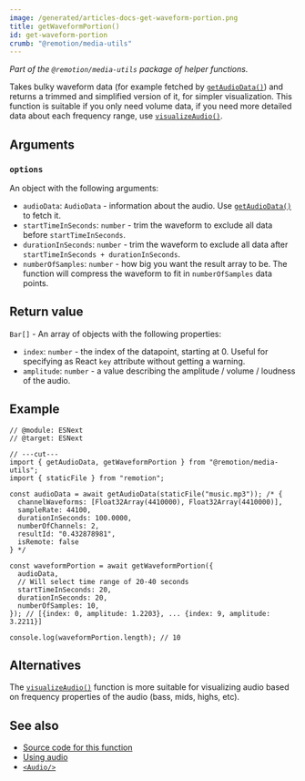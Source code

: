 ```yaml
---
image: /generated/articles-docs-get-waveform-portion.png
title: getWaveformPortion()
id: get-waveform-portion
crumb: "@remotion/media-utils"
---
```


_Part of the `@remotion/media-utils` package of helper functions._

Takes bulky waveform data (for example fetched by [`getAudioData()`](/docs/get-audio-data)) and returns a trimmed and simplified version of it, for simpler visualization. This function is suitable if you only need volume data, if you need more detailed data about each frequency range, use [`visualizeAudio()`](/docs/visualize-audio).

## Arguments

### `options`

An object with the following arguments:

- `audioData`: `AudioData` - information about the audio. Use [`getAudioData()`](/docs/get-audio-data) to fetch it.
- `startTimeInSeconds`: `number` - trim the waveform to exclude all data before `startTimeInSeconds`.
- `durationInSeconds`: `number` - trim the waveform to exclude all data after `startTimeInSeconds + durationInSeconds`.
- `numberOfSamples`: `number` - how big you want the result array to be. The function will compress the waveform to fit in `numberOfSamples` data points.

## Return value

`Bar[]` - An array of objects with the following properties:

- `index`: `number` - the index of the datapoint, starting at 0. Useful for specifying as React `key` attribute without getting a warning.
- `amplitude`: `number` - a value describing the amplitude / volume / loudness of the audio.

## Example

```tsx twoslash
// @module: ESNext
// @target: ESNext

// ---cut---
import { getAudioData, getWaveformPortion } from "@remotion/media-utils";
import { staticFile } from "remotion";

const audioData = await getAudioData(staticFile("music.mp3")); /* {
  channelWaveforms: [Float32Array(4410000), Float32Array(4410000)],
  sampleRate: 44100,
  durationInSeconds: 100.0000,
  numberOfChannels: 2,
  resultId: "0.432878981",
  isRemote: false
} */

const waveformPortion = await getWaveformPortion({
  audioData,
  // Will select time range of 20-40 seconds
  startTimeInSeconds: 20,
  durationInSeconds: 20,
  numberOfSamples: 10,
}); // [{index: 0, amplitude: 1.2203}, ... {index: 9, amplitude: 3.2211}]

console.log(waveformPortion.length); // 10
```

## Alternatives

The [`visualizeAudio()`](/docs/visualize-audio) function is more suitable for visualizing audio based on frequency properties of the audio (bass, mids, highs, etc).

## See also

- [Source code for this function](https://github.com/remotion-dev/remotion/blob/main/packages/media-utils/src/get-waveform-portion.ts)
- [Using audio](/docs/using-audio)
- [`<Audio/>`](/docs/audio)
